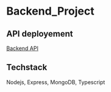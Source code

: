 # Backend_Project

## API deployement

[Backend API](https://hyper-api-backend.herokuapp.com/)

## Techstack 

Nodejs, Express, MongoDB, Typescript

